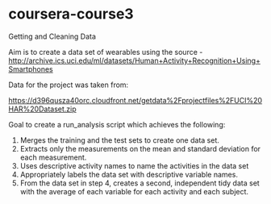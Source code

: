 # coursera-course3
Getting and Cleaning Data

Aim is to create a data set of wearables using the source - http://archive.ics.uci.edu/ml/datasets/Human+Activity+Recognition+Using+Smartphones

Data for the project was taken from:

https://d396qusza40orc.cloudfront.net/getdata%2Fprojectfiles%2FUCI%20HAR%20Dataset.zip

Goal to create a run_analysis script which achieves the following:

   1. Merges the training and the test sets to create one data set.
   2. Extracts only the measurements on the mean and standard deviation for each measurement.
   3. Uses descriptive activity names to name the activities in the data set
   4. Appropriately labels the data set with descriptive variable names.
   5. From the data set in step 4, creates a second, independent tidy data set with the average of each variable for each activity and each subject.
